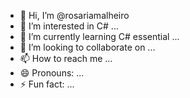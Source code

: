 - 👋 Hi, I’m @rosariamalheiro
- 👀 I’m interested in C# ...
- 🌱 I’m currently learning C# essential ...
- 💞️ I’m looking to collaborate on ...
- 📫 How to reach me ...
- 😄 Pronouns: ...
- ⚡ Fun fact: ...

<!---
rosariamalheiro/rosariamalheiro is a ✨ special ✨ repository because its `README.md` (this file) appears on your GitHub profile.
You can click the Preview link to take a look at your changes.
--->
